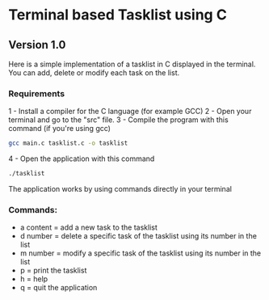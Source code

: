 # Terminal based Tasklist using C
## Version 1.0
Here is a simple implementation of a tasklist in C displayed in the terminal. You can add, delete or modify each task on the list.

### Requirements
1 - Install a compiler for the C language (for example GCC)
2 - Open your terminal and go to the "src" file.
3 - Compile the program with this command (if you're using gcc)
```bash
gcc main.c tasklist.c -o tasklist
```
4 - Open the application with this command
```bash
./tasklist
```
The application works by using commands directly in your terminal

### Commands:
- a content = add a new task to the tasklist
- d number = delete a specific task of the tasklist using its number in the list
- m number = modify a specific task of the tasklist using its number in the list
- p = print the tasklist
- h = help
- q = quit the application
